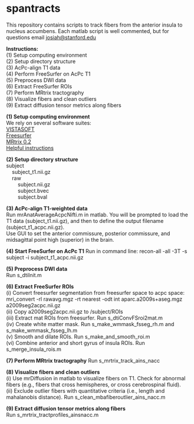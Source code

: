 # spantracts

This repository contains scripts to track fibers from the anterior insula to nucleus accumbens. Each matlab script is well commented, but for questions email josiah@stanford.edu

<b>Instructions: </b></br>
(1) Setup computing environment </br>
(2) Setup directory structure </br>
(3) AcPc-align T1 data </br>
(4) Perform FreeSurfer on AcPc T1 </br>
(5) Preprocess DWI data </br>
(6) Extract FreeSurfer ROIs </br>
(7) Perform MRtrix tractography </br>
(8) Visualize fibers and clean outliers </br>
(9) Extract diffusion tensor metrics along fibers </br>

<b>(1) Setup computing environment </b></br>
We rely on several software suites: </br> 
<a href="https://github.com/vistalab/vistasoft">VISTASOFT</a></br>
<a href="https://surfer.nmr.mgh.harvard.edu/fswiki/DownloadAndInstall">Freesurfer </a></br>
<a href="http://jdtournier.github.io/mrtrix-0.2/">MRtrix 0.2</a></br>
<a href="http://web.stanford.edu/group/vista/cgi-bin/wiki/index.php/MrDiffusion">Helpful instructions</a></br>

<b>(2) Setup directory structure </b></br>
subject </br>
&nbsp;&nbsp;&nbsp;&nbsp;subject_t1.nii.gz</br>
&nbsp;&nbsp;&nbsp;&nbsp;raw </br>
&nbsp;&nbsp;&nbsp;&nbsp;&nbsp;&nbsp;&nbsp;&nbsp;subject.nii.gz </br>
&nbsp;&nbsp;&nbsp;&nbsp;&nbsp;&nbsp;&nbsp;&nbsp;subject.bvec </br>
&nbsp;&nbsp;&nbsp;&nbsp;&nbsp;&nbsp;&nbsp;&nbsp;subject.bval </br>

<b>(3) AcPc-align T1-weighted data </b></br>
Run mrAnatAverageAcpcNifti.m in matlab. You will be prompted to load the T1 data (subject_t1.nii.gz), and then to define the output filename (subject_t1_acpc.nii.gz). </br>
Use GUI to set the anterior commissure, posterior commissure, and midsagittal point high (superior) in the brain. </br>

<b>(4) Start FreeSurfer on AcPc T1</b>
Run in command line: recon-all -all -3T -s subject -i subject_t1_acpc.nii.gz

<b>(5) Preprocess DWI data</b></br>
Run s_dtiInit.m

<b>(6) Extract FreeSurfer ROIs</b></br>
(i) Convert freesurfer segmentation from freesurfer space to acpc space:</br>
mri_convert -rl rawavg.mgz -rt nearest -odt int aparc.a2009s+aseg.mgz a2009seg2acpc.nii.gz</br>
(ii) Copy a2009seg2acpc.nii.gz to /subject/ROIs </br>
(iii) Extract mat ROIs from freesurfer. Run s_dtiConvFSroi2mat.m </br>
(iv) Create white matter mask. Run s_make_wmmask_fsseg_rh.m and s_make_wmmask_fsseg_lh.m </br>
(v) Smooth and dilate ROIs. Run s_make_and_smooth_roi.m </br>
(vi) Combine anterior and short gyrus of insula ROIs. Run s_merge_insula_rois.m </br>

<b>(7) Perform MRtrix tractography</b>
Run s_mrtrix_track_ains_nacc </br>

<b>(8) Visualize fibers and clean outliers</b></br>
(i) Use mrDiffusion in matlab to visualize fibers on T1. Check for abnormal fibers (e.g., fibers that cross hemispheres, or cross cerebrospinal fluid).</br>
(ii) Exclude outlier fibers with quantitative criteria (i.e., length and mahalanobis distance). Run s_clean_mbafiberoutlier_ains_nacc.m

<b>(9) Extract diffusion tensor metrics along fibers</b></br>
Run s_mrtrix_tractprofiles_ainsnacc.m


